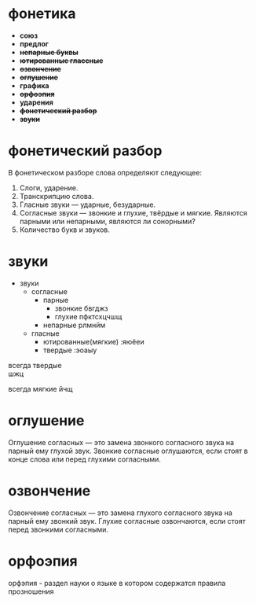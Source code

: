 # фонетика
- **союз**
- **предлог**
- **~~непарные буквы~~**
- **~~ютированные глассные~~**
- **~~озвончение~~**
- **~~оглушение~~**
- **графика**
- **~~орфоэпия~~**
- **ударения**
- **~~фонетический разбор~~**
- **~~звуки~~**
# фонетический разбор
В фонетическом разборе слова определяют следующее:

   1. Слоги, ударение.
   2. Транскрипцию слова.
   3. Гласные звуки — ударные, безударные.
   4. Согласные звуки — звонкие и глухие, твёрдые и мягкие.
     Являются парными или непарными, являются ли сонорными?
   5. Количество букв и звуков.
# звуки

- звуки
    - согласные
        - парные
            - звонкие
            бвгджз
            - глухие
            пфктсхцчшщ
        - непарные
        рлмнйм
    -  гласные
        - ютированные(мягкие)
            :яюёеи
        - твердые
            :эоаыу

всегда твердые  
шжц

всегда мягкие
йчщ


# оглушение 
Оглушение согласных — это замена звонкого
 согласного звука на парный ему глухой звук. Звонкие 
 согласные оглушаются, если стоят в конце слова или 
 перед глухими согласными. 

# озвончение

Озвончение согласных — это замена глухого согласного звука 
на парный ему звонкий звук. Глухие согласные озвончаются, 
если стоят перед звонкими согласными.

# орфоэпия
орфэпия - раздел науки о языке в котором содержатся правила
прозношения 
